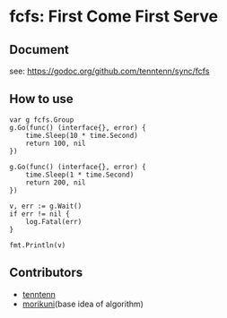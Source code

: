 # fcfs: First Come First Serve

## Document

see: https://godoc.org/github.com/tenntenn/sync/fcfs

## How to use

```
var g fcfs.Group
g.Go(func() (interface{}, error) {
    time.Sleep(10 * time.Second)
    return 100, nil
})

g.Go(func() (interface{}, error) {
    time.Sleep(1 * time.Second)
    return 200, nil
})

v, err := g.Wait()
if err != nil {
    log.Fatal(err)
}

fmt.Println(v)
```

## Contributors

* [tenntenn](https://github.com/tenntenn)
* [morikuni](https://github.com/morikuni)(base idea of algorithm)
